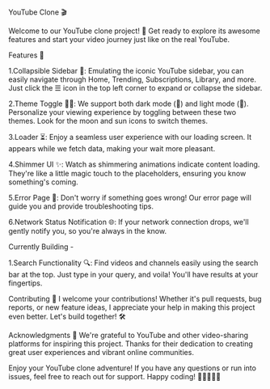 YouTube Clone 🎬

Welcome to our YouTube clone project! 🚀 Get ready to explore its awesome features and start your video journey just like on the real YouTube.

Features 🌟

1.Collapsible Sidebar 📁: Emulating the iconic YouTube sidebar, you can easily navigate through Home, Trending, Subscriptions, Library, and more. Just click the ☰ icon in the top left corner to expand or collapse the sidebar.

2.Theme Toggle 🌙🔆: We support both dark mode (🌙) and light mode (🔆). Personalize your viewing experience by toggling between these two themes. Look for the moon and sun icons to switch themes.

3.Loader ⏳: Enjoy a seamless user experience with our loading screen. It appears while we fetch data, making your wait more pleasant.

4.Shimmer UI ✨: Watch as shimmering animations indicate content loading. They're like a little magic touch to the placeholders, ensuring you know something's coming.

5.Error Page 🚫: Don't worry if something goes wrong! Our error page will guide you and provide troubleshooting tips.

6.Network Status Notification 🌐: If your network connection drops, we'll gently notify you, so you're always in the know.

Currently Building - 

1.Search Functionality 🔍: Find videos and channels easily using the search bar at the top. Just type in your query, and voila! You'll have results at your fingertips.



Contributing 🤝
I  welcome your contributions! Whether it's pull requests, bug reports, or new feature ideas, I  appreciate your help in making this project even better. Let's build together! 🛠️


Acknowledgments 🙏
We're grateful to YouTube and other video-sharing platforms for inspiring this project. Thanks for their dedication to creating great user experiences and vibrant online communities.

Enjoy your YouTube clone adventure! If you have any questions or run into issues, feel free to reach out for support. Happy coding! 🎉👩‍💻👨‍💻